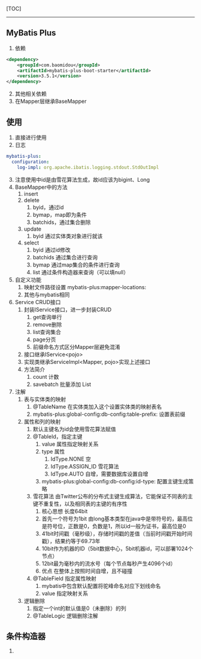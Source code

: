 [TOC]

------



## MyBatis Plus

1. 依赖

```xml
<dependency>
    <groupId>com.baomidou</groupId>
    <artifactId>mybatis-plus-boot-starter</artifactId>
    <version>3.5.1</version>
</dependency>
```

2. 其他相关依赖
2. 在Mapper层继承BaseMapper

## 使用

1. 直接进行使用
2. 日志

```yml
mybatis-plus:
  configuration:
    log-impl: org.apache.ibatis.logging.stdout.StdOutImpl
```

3. 注意使用中id是由雪花算法生成，故id应该为bigint、Long
4. BaseMapper中的方法
   1. insert
   2. delete
      1. byid，通过id
      2. bymap，map即为条件
      3. batchids，通过集合删除
   3. update
      1. byid 通过实体类对象进行就该
   4. select
      1. byid 通过id修改
      2. batchids 通过集合进行查询
      3. bymap 通过map集合的条件进行查询
      4. list 通过条件构造器来查询（可以填null）
5. 自定义功能
   1. 映射文件路径设置 mybatis-plus:mapper-locations: 
   2. 其他与mybatis相同
6. Service CRUD接口
   1. 封装IService接口，进一步封装CRUD
      1. get查询单行
      2. remove删除
      3. list查询集合
      4. page分页
      5. 前缀命名方式区分Mapper层避免混淆
   2. 接口继承IService\<pojo>
   3. 实现类继承ServiceImpl<Mapper, pojo>实现上述接口
   4. 方法简介
      1. count 计数
      2. savebatch 批量添加 List
7. 注解
   1. 表与实体类的映射
      1. @TableName 在实体类加入这个设置实体类的映射表名
      2. mybatis-plus:global-config:db-config:table-prefix: 设置表前缀
   2. 属性和列的映射
      1. 默认主键名为id会使用雪花算法赋值
      2. @TableId，指定主键
         1. value 属性指定映射关系
         2. type 属性
            1. IdType.NONE 空
            2. IdType.ASSIGN_ID 雪花算法
            3. IdType.AUTO 自增，需要数据库设置自增
         3. mybatis-plus:global-config:db-config:id-type: 配置主键生成策略
      3. 雪花算法 由Twitter公布的分布式主键生成算法，它能保证不同表的主键不重复性，以及相同表的主键的有序性
         1. 核心思想 长度64bit
         2. 首先一个符号为1bit 由long基本类型在java中是带符号的，最高位是符号位，正数是0，负数是1，所以id一般为证书，最高位是0
         3. 41bit时间戳（毫秒级），存储时间戳的差值（当前时间戳开始时间戳），结果约等于69.73年
         4. 10bit作为机器的ID（5bit数据中心，5bit机器id，可以部署1024个节点）
         5. 12bit最为毫秒内的流水号（每个节点每秒产生4096个id）
         6. 优点 在整体上按照时间自增，且不碰撞
      4. @TableField 指定属性映射
         1. mybatis中包含默认配置将驼峰命名对应下划线命名
         2. value 指定映射关系
   3. 逻辑删除
      1. 指定一个int的默认值是0（未删除）的列
      2. @TableLogic 逻辑删除注解

## 条件构造器

1. 